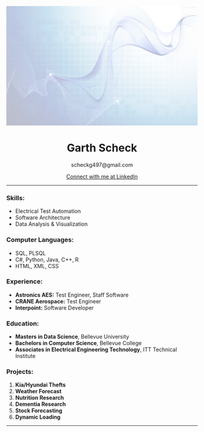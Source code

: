 
![screenshot](docs/images/imageedit_1_4488719934.png)

<h1 align="center">Garth Scheck</h1>
<p align="center">scheckg497@gmail.com</p>
<p align="center"><a href="https://www.linkedin.com/in/garth-scheck-5b9b9810">Connect with me at LinkedIn</a></p>

<hr>

<h3>Skills:</h3>
<ul>
  <li>Electrical Test Automation</li>
  <li>Software Architecture</li>
  <li>Data Analysis & Visualization</li>
</ul>

<h3>Computer Languages:</h3>
<ul>
  <li>SQL, PLSQL</li>
  <li>C#, Python, Java, C++, R</li>
  <li>HTML, XML, CSS</li>
</ul>
 
<h3>Experience:</h3>
<ul>
  <li> <b>Astronics AES:</b> Test Engineer, Staff Software</li>
  <li> <b>CRANE Aerospace:</b> Test Engineer</li>
  <li> <b>Interpoint:</b> Software Developer</li>
</ul>
  
<h3>Education:</h3>
<ul>
  <li> <b>Masters in Data Science</b>, Bellevue University</li>
  <li> <b>Bachelors in Computer Science</b>, Bellevue College</li>
  <li> <b>Associates in Electrical Engineering Technology</b>, ITT Technical Institute</li>
</ul>

<h3>Projects:</h3>
<ol>
  <li><b>Kia/Hyundai Thefts</b></li>
  <li><b>Weather Forecast</b></li>
  <li><b>Nutrition Research</b></li>
  <li><b>Dementia Research</b></li>
  <li><b>Stock Forecasting</b></li>
  <li><b>Dynamic Loading</b></li>
</ol>
<hr>

